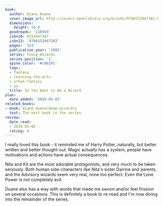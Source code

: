 ```yaml
---
book:
  author: Diane Duane
  cover_image_url: http://covers.openlibrary.org/b/isbn/9780152047382-L.jpg
  dimensions:
    height: 18.0
  goodreads: '116563'
  isbn10: 0152047387
  isbn13: '9780152047382'
  pages: '323'
  publication_year: '1983'
  series: Young Wizards
  series_position: '1'
  spine_color: '#c9b291'
  tags:
  - fantasy
  - learning-the-arts
  - urban-fantasy
  - ya
  title: So You Want to Be a Wizard
plan:
  date_added: '2016-05-03'
related_books:
- book: diane-duane/deep-wizardry
  text: The next book in the series.
review:
  date_read:
  - 2016-05-05
  rating: 4
---
```


I really loved this book - it reminded me of Harry Potter, naturally, but better written and better thought-out. Magic actually has a system, people have motivations and actions have actual consequences.

Nita and Kit are the most adorable protagonists, and very much to be taken seriously. Both human side-characters like Nita's sister Dairine and parents, and the Advisory wizards seem very real, none too perfect. Even the Lone Power is not completely evil.

Duane also has a way with words that made me swoon and/or feel frission on several occasions. This is definitely a book to re-read and I'm now diving into the remainder of the series.
